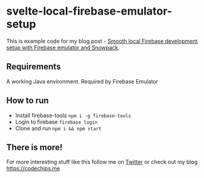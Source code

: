 # svelte-local-firebase-emulator-setup

This is example code for my blog post - [Smooth local Firebase development setup with Firebase emulator and Snowpack](https://codechips.me/local-development-with-firebase-emulator-and-snowpack/).

## Requirements

A working Java environment. Required by Firebase Emulator

## How to run

- Install firebase-tools `npm i -g firebase-tools`
- Login to firebase `firebase login`
- Clone and run `npm i && npm start`

## There is more!

For more interesting stuff like this follow me on [Twitter](https://twitter.com/codechips) or check out my blog https://codechips.me


